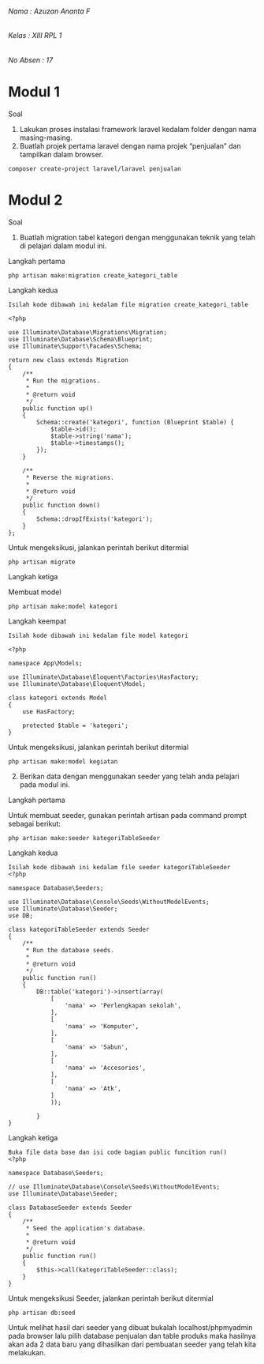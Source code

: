 ###### Nama : Azuzan Ananta F
###### Kelas : XIII RPL 1
###### No Absen : 17 

# Modul 1

Soal
1. Lakukan proses instalasi framework laravel kedalam folder dengan nama masing-masing.
2. Buatlah projek pertama laravel dengan nama projek “penjualan” dan tampilkan dalam browser.

```
composer create-project laravel/laravel penjualan
```

# Modul 2

Soal
1. Buatlah migration tabel kategori dengan menggunakan teknik yang telah di pelajari dalam 
modul ini.

Langkah pertama
```
php artisan make:migration create_kategori_table
```

Langkah kedua
```
Isilah kode dibawah ini kedalam file migration create_kategori_table

<?php

use Illuminate\Database\Migrations\Migration;
use Illuminate\Database\Schema\Blueprint;
use Illuminate\Support\Facades\Schema;

return new class extends Migration
{
    /**
     * Run the migrations.
     *
     * @return void
     */
    public function up()
    {
        Schema::create('kategori', function (Blueprint $table) {
            $table->id();
            $table->string('nama');
            $table->timestamps();
        });
    }

    /**
     * Reverse the migrations.
     *
     * @return void
     */
    public function down()
    {
        Schema::dropIfExists('kategori');
    }
};
```

Untuk mengeksikusi, jalankan perintah berikut ditermial
```
php artisan migrate
```

Langkah ketiga

Membuat model
```
php artisan make:model kategori
```

Langkah keempat
```
Isilah kode dibawah ini kedalam file model kategori

<?php

namespace App\Models;

use Illuminate\Database\Eloquent\Factories\HasFactory;
use Illuminate\Database\Eloquent\Model;

class kategori extends Model
{
    use HasFactory;

    protected $table = 'kategori';
}
```

Untuk mengeksikusi, jalankan perintah berikut ditermial
```
php artisan make:model kegiatan
```

2. Berikan data dengan menggunakan seeder yang telah anda pelajari pada modul ini.

Langkah pertama

Untuk membuat seeder, gunakan perintah artisan pada command prompt sebagai berikut:
```
php artisan make:seeder kategoriTableSeeder
```

Langkah kedua
```
Isilah kode dibawah ini kedalam file seeder kategoriTableSeeder
<?php

namespace Database\Seeders;

use Illuminate\Database\Console\Seeds\WithoutModelEvents;
use Illuminate\Database\Seeder;
use DB;

class kategoriTableSeeder extends Seeder
{
    /**
     * Run the database seeds.
     *
     * @return void
     */
    public function run()
    {
        DB::table('kategori')->insert(array(
            [
                'nama' => 'Perlengkapan sekolah',
            ],
            [
                'nama' => 'Komputer',
            ],
            [
                'nama' => 'Sabun',
            ],
            [
                'nama' => 'Accesories',
            ],
            [
                'nama' => 'Atk',
            ]
            ));

        }
}
```

Langkah ketiga

```
Buka file data base dan isi code bagian public funcition run()
<?php

namespace Database\Seeders;

// use Illuminate\Database\Console\Seeds\WithoutModelEvents;
use Illuminate\Database\Seeder;

class DatabaseSeeder extends Seeder
{
    /**
     * Seed the application's database.
     *
     * @return void
     */
    public function run()
    {
        $this->call(kategoriTableSeeder::class);
    }
}
```

Untuk mengeksikusi Seeder, jalankan perintah berikut ditermial
```
php artisan db:seed
```

Untuk melihat hasil dari seeder yang dibuat bukalah localhost/phpmyadmin pada browser lalu pilih 
database penjualan dan table produks maka hasilnya akan ada 2 data baru yang dihasilkan dari 
pembuatan seeder yang telah kita melakukan.






